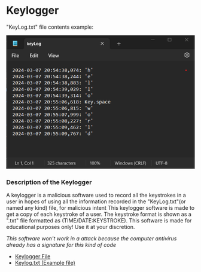 # Keylogger

"KeyLog.txt" file contents example:

![](/Images/KeyLog_Image_file.png)


### Description of the Keylogger

A keylogger is a malicious software used to record all the keystrokes in a user in hopes of using all the information recorded in the "KeyLog.txt"(or named any kind) file, for malicious intent
This keylogger software is made to get a copy of each keystroke of a user. The keystroke format is shown as a ".txt" file formatted as (TIME/DATE:KEYSTROKE).
This software is made for educational purposes only! Use it at your discretion.

*This software won't work in a attack because the computer antivirus already has a signature for this kind of code*


- [Keylogger File](https://github.com/Yasha-Santos/Keylogger/blob/main/Keylogger.py)
- [Keylog.txt (Example file)](https://github.com/Yasha-Santos/Keylogger/blob/main/KeyLog.txt)
